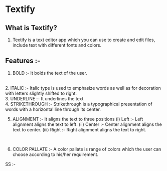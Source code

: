 # Textify

## What is Textify?
 1. Textify is a text editor app which you can use to create and edit files, include text with different fonts and colors.
## Features :-
1. BOLD :- It bolds the text of the user.
<br>
2. ITALIC :- Italic type is used to emphasize words as well as for decoration with letters slightly shifted to right.
<br>
3. UNDERLINE :- It underlines the text 
<br>
4. STRIKETHROUGH :- Strikethrough is a typographical presentation of words with a horizontal line through its center.
<br>

5. ALIGNMENT :- It aligns the text to three positions
                    (i) Left :- Left alignment aligns the text to left.
                    (ii) Center :- Center alignment aligns the text to center.
                    (iii) Right :- Right alignment aligns the text to right.
<br>

6. COLOR PALLATE :- A color pallate is range of colors which the user 
                    can choose according to his/her requirement.

SS :-


